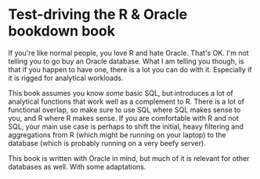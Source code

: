 # Test-driving the R & Oracle bookdown book

If you're like normal people, you love R and hate Oracle. That's OK. I'm not telling you to go buy an Oracle database. What I am telling you though, is that if you happen to have one, there is a lot you can do with it. Especially if it is rigged for analytical workloads.

This book assumes you know *some* basic SQL, but introduces a lot of analytical functions that work well as a complement to R. There is a lot of functional overlap, so make sure to use SQL where SQL makes sense to you, and R where R makes sense. If you are comfortable with R and not SQL, your main use case is perhaps to shift the initial, heavy filtering and aggregations from R (which might be running on your laptop) to the database (which is probably running on a very beefy server).

This book is written with Oracle in mind, but much of it is relevant for other databases as well. With some adaptations.
